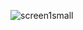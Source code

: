 ![screen1small](https://user-images.githubusercontent.com/56340359/112802182-2cf72d00-9072-11eb-85c1-946d73a0c801.jpg)
